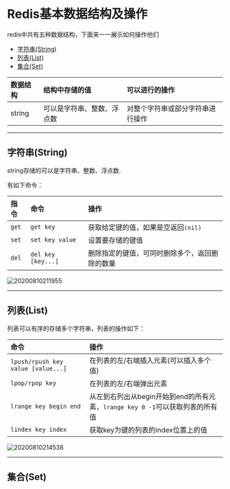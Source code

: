# Redis基本数据结构及操作

redis中共有五种数据结构，下面来一一展示如何操作他们

<!-- TOC -->

- [字符串(String)](#字符串string)
- [列表(List)](#列表list)
- [集合(Set)](#集合set)

<!-- /TOC -->

|数据结构|结构中存储的值|可以进行的操作|
|:--|:--|:--|
|string|可以是字符串、整数、浮点数|对整个字符串或部分字符串进行操作|

---
## 字符串(String)

string存储的可以是字符串、整数、浮点数.

有如下命令：

|指令|命令|操作|
|:--|:--|:--|
|`get`|`get key`|获取给定键的值，如果是空返回`(nil)`|
|`set`|`set key value`|设置要存储的键值|
|`del`|`del key [key...]`|删除指定的键值，可同时删除多个，返回删除的数量|

![20200810211955](https://cdn.jsdelivr.net/gh/leiyu1997/Blogs@master/Resources/pictures/20200810211955.png)

---
## 列表(List)

列表可以有序的存储多个字符串，列表的操作如下：

|命令|操作|
|:--|:--|
|`lpush/rpush key value [value...]`|在列表的左/右端插入元素(可以插入多个值)|
|`lpop/rpop key`|在列表的左/右端弹出元素|
|`lrange key begin end`|从左到右列出从begin开始到end的所有元素，`lrange key 0 -1`可以获取列表的所有值|
|`lindex key index`|获取key为键的列表的index位置上的值|

![20200810214538](https://cdn.jsdelivr.net/gh/leiyu1997/Blogs@master/Resources/pictures/20200810214538.png)

---
## 集合(Set)

